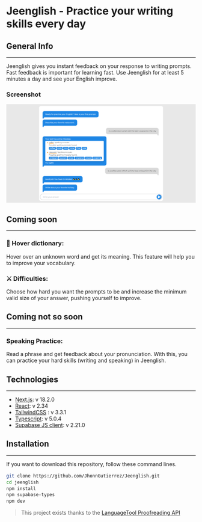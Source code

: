 # Jeenglish - Practice your writing skills every day

## General Info
***
Jeenglish gives you instant feedback on your response to writing prompts. Fast feedback is important for learning fast. Use Jeenglish for at least 5 minutes a day and see your English improve.

### Screenshot
![Jeenglish writing practice](./screenshot.png)

## Coming soon
***
### 📘 Hover dictionary:
Hover over an unknown word and get its meaning. This feature will help you to improve your vocabulary.

### ⚔ Difficulties:
Choose how hard you want the prompts to be and increase the minimum valid size of your answer, pushing yourself to improve.

## Coming not so soon
***

### Speaking Practice:
Read a phrase and get feedback about your pronunciation. With this, you can practice your hard skills (writing and speaking) in Jeenglish.

## Technologies
***

* [Next.js](https://nextjs.org/): v 18.2.0
* [React](https://react.dev/): v 2.34
* [TailwindCSS](https://tailwindcss.com/) : v 3.3.1
* [Typescript](https://www.typescriptlang.org/):  v 5.0.4
* [Supabase JS client](https://supabase.com/): v 2.21.0


## Installation
***
If you want to download this repository, follow these command lines.
``` bash
git clone https://github.com/JhonnGutierrez/Jeenglish.git
cd jeenglish
npm install
npm supabase-types
npm dev
```

> This project exists thanks to the [LanguageTool Proofreading API](https://languagetool.org/proofreading-api)